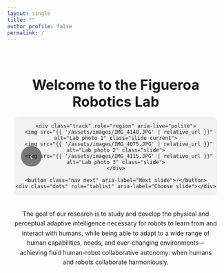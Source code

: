```yaml
---
layout: single
title: ""
author_profile: false
permalink: /
---
```


<div class="lab-wrapper">
  <h1 class="lab-title"><strong>Welcome to the Figueroa Robotics Lab</strong></h1>

  <!-- ====== MAIN PHOTO SLIDER ====== -->
  <div class="slider" aria-label="Figueroa Robotics Lab Photo Gallery">
    <button class="nav prev" aria-label="Previous slide">‹</button>

    <div class="track" role="region" aria-live="polite">
      <img src="{{ '/assets/images/IMG_4148.JPG' | relative_url }}" alt="Lab photo 1" class="slide current">
      <img src="{{ '/assets/images/IMG_4075.JPG' | relative_url }}" alt="Lab photo 2" class="slide">
      <img src="{{ '/assets/images/IMG_4115.JPG' | relative_url }}" alt="Lab photo 3" class="slide">
    </div>

    <button class="nav next" aria-label="Next slide">›</button>
    <div class="dots" role="tablist" aria-label="Choose slide"></div>
  </div>

  <p class="lab-text">
    The goal of our research is to study and develop the physical and perceptual adaptive intelligence necessary for robots to learn from and interact with humans, while being able to adapt to a wide range of human capabilities, needs, and ever-changing environments—achieving fluid human-robot collaborative autonomy: when humans and robots collaborate harmoniously.
  </p>
</div>

<style>
.lab-wrapper{
  max-width: 1400px;
  margin: 5rem auto 2rem;
  text-align: center;
  padding: 0 1rem;
}
.lab-title{ margin-bottom: 1rem; font-size: 2rem; line-height: 1.2; }
.lab-text{ max-width: 1000px; margin: 2rem auto 0; line-height: 1.6; }

/* ===== Slider ===== */
.slider{
  position: relative;
  width: 100%;
  max-width: 1400px;
  margin: 0 auto 2rem;
  overflow: hidden;             /* hide off-screen slides */
  border-radius: 12px;
  background: #f2f2f2;
}
.track{
  display: flex;
  transition: transform 300ms ease;
  will-change: transform;       /* smoother */
}
.slide{
  /* The trio below ensures a perfect horizontal strip */
  flex: 0 0 100%;
  min-width: 100%;
  max-width: 100%;

  display: block;
  height: auto;                 /* no cropping */
  object-fit: contain;
}

/* Controls */
.nav{
  position: absolute; top: 50%; transform: translateY(-50%);
  border: none; background: rgba(0,0,0,0.5); color:#fff;
  width: 48px; height: 48px; border-radius: 50%;
  cursor: pointer; font-size: 24px;
}
.prev{ left: 16px; } .next{ right: 16px; }
.dots{
  position: absolute; left: 50%; bottom: 16px; transform: translateX(-50%);
  display: flex; gap: 8px;
}
.dots button{
  width: 12px; height: 12px; border-radius: 50%;
  border: none; background: rgba(0,0,0,0.35); cursor: pointer;
}
.dots button[aria-selected="true"]{ background:#000; }
</style>

<!-- keep using your external JS file -->
<script src="{{ '/assets/js/slider.js' | relative_url }}" defer></script>
